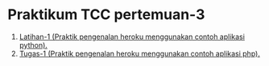 <h1> Praktikum TCC pertemuan-3 </h1>

1. [Latihan-1 (Praktik pengenalan heroku menggunakan contoh aplikasi python).](/minggu-03/praktikumTCC.md) 
2. [Tugas-1 (Praktik pengenalan heroku menggunakan contoh aplikasi php).](/minggu-03/tugasTCC.md)
